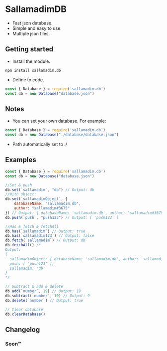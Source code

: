 # SallamadimDB
- Fast json database.
- Simple and easy to use.
- Multiple json files.

## Getting started
- Install the module.
```
npm install sallamadim.db
```
- Define to code.
```js
const { Database } = require('sallamadim.db')
const db = new Database("database.json")
```

## Notes
- You can set your own database. For example:
```js
const { Database } = require('sallamadim.db')
const db = new Database("./database/database.json")
```
- Path automatically set to ./

## Examples
```js
const { Database } = require('sallamadim.db')
const db = new Database("database.json")

//Set & push
db.set(`sallamadim`, "db") // Output: db
//With object:
db.set(`sallamadimObject`, {
    databaseName: "sallamadim.db",
    author: "sallamadım#3675"
}) // Output: { databaseName: 'sallamadim.db', author: 'sallamadım#3675' }
db.push(`push`, "push123") // Output: [ 'push123' ]

//Has & fetch & fetchAll
db.has(`sallamadim`) // Output: true
db.has(`sallamadim123`) // Output: false
db.fetch(`sallamadim`) // Output: db
db.fetchAll() /*
Output: 
{
  sallamadimObject: { databaseName: 'sallamadim.db', author: 'sallamadım#3675' },
  push: [ 'push123' ],
  sallamadim: 'db'
}
*/

// Subtract & add & delete
db.add(`number`, 19) // Output: 19
db.subtract(`number`, 10) // Output: 9
db.delete(`number`) // Output: true

// Clear database
db.clearDatabase()
```

## Changelog

### Soon™️